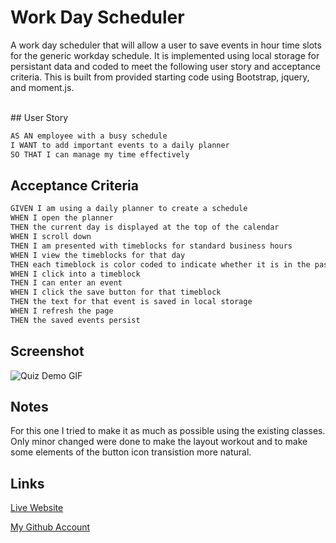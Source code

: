 # Work Day Scheduler

A work day scheduler that will allow a user to save events in hour time slots for the generic workday schedule. It is implemented using 
local storage for persistant data and coded to meet the following user story and acceptance criteria. This is built from provided starting
code using Bootstrap, jquery, and moment.js.

<br/>
## User Story

```md
AS AN employee with a busy schedule
I WANT to add important events to a daily planner
SO THAT I can manage my time effectively
```


## Acceptance Criteria

```md
GIVEN I am using a daily planner to create a schedule
WHEN I open the planner
THEN the current day is displayed at the top of the calendar
WHEN I scroll down
THEN I am presented with timeblocks for standard business hours
WHEN I view the timeblocks for that day
THEN each timeblock is color coded to indicate whether it is in the past, present, or future
WHEN I click into a timeblock
THEN I can enter an event
WHEN I click the save button for that timeblock
THEN the text for that event is saved in local storage
WHEN I refresh the page
THEN the saved events persist
```


## Screenshot

![Quiz Demo GIF](./assets/demo_images/demo.gif)

## Notes

For this one I tried to make it as much as possible using the existing classes. Only minor changed were done to make the layout workout and to make some elements of the button icon transistion more natural.

## Links

[Live Website](https://mattyd96.github.io/work-day-scheduler/)  

[My Github Account](https://github.com/mattyd96)